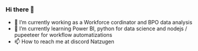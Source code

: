 ### Hi there 👋

<!--
**Natzugen/Natzugen** is a ✨ _special_ ✨ repository because its `README.md` (this file) appears on your GitHub profile.

Here are some ideas to get you started:

- 🔭 I’m currently working on ...
- 🌱 I’m currently learning ...
- 👯 I’m looking to collaborate on ...
- 🤔 I’m looking for help with ...
- 💬 Ask me about ...
- 📫 How to reach me: ...
- 😄 Pronouns: ...
- ⚡ Fun fact: ...
-->


- 🔭 I’m currently working as a Workforce cordinator and BPO data analysis
- 🌱 I’m currently learning Power BI, python for data science and nodejs / pupeeteer for workflow automatizations
- 📫 How to reach me at discord Natzugen
